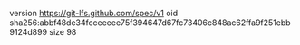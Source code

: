 version https://git-lfs.github.com/spec/v1
oid sha256:abbf48de34fcceeeee75f394647d67fc73406c848ac62ffa9f251ebb9124d899
size 98
